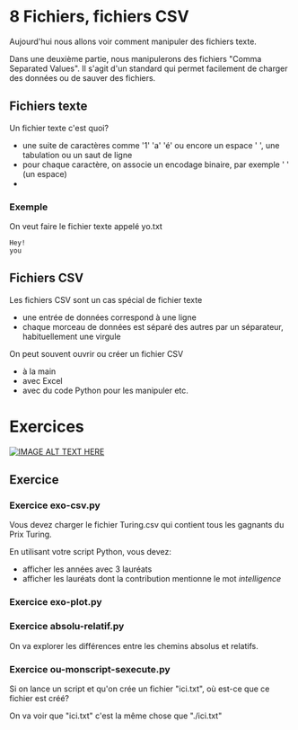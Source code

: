 # 8 Fichiers, fichiers CSV

Aujourd'hui nous allons voir comment manipuler des fichiers texte.

Dans une deuxième partie, nous manipulerons des fichiers "Comma Separated Values". Il s'agit d'un standard
qui permet facilement de charger des données ou de sauver des fichiers.

## Fichiers texte

Un fichier texte c'est quoi?

- une suite de caractères comme '1' 'a' 'é' ou encore un espace ' ', une tabulation ou un saut de ligne
- pour chaque caractère, on associe un encodage binaire, par exemple ' ' (un espace)
-
### Exemple
On veut faire le fichier texte appelé yo.txt
```
Hey!
you
```

## Fichiers CSV

Les fichiers CSV sont un cas spécial de fichier texte
- une entrée de données correspond à une ligne
- chaque morceau de données est séparé des autres par un séparateur, habituellement une virgule

On peut souvent ouvrir ou créer un fichier CSV
- à la main
- avec Excel
- avec du code Python pour les manipuler etc.

# Exercices

[![IMAGE ALT TEXT HERE](http://img.youtube.com/vi/0TqWgIC0T0c/0.jpg)](http://www.youtube.com/watch?v=0TqWgIC0T0c)

## Exercice

### Exercice exo-csv.py
Vous devez charger le fichier Turing.csv qui contient tous les gagnants du Prix Turing.

En utilisant votre script Python, vous devez:
- afficher les années avec 3 lauréats
- afficher les lauréats dont la contribution mentionne le mot <em>intelligence</em>

### Exercice exo-plot.py

### Exercice absolu-relatif.py

On va explorer les différences entre les chemins absolus et relatifs.

### Exercice ou-monscript-sexecute.py

Si on lance un script et qu'on crée un fichier "ici.txt", où est-ce que ce fichier est créé?

On va voir que "ici.txt" c'est la même chose que "./ici.txt"
                        

